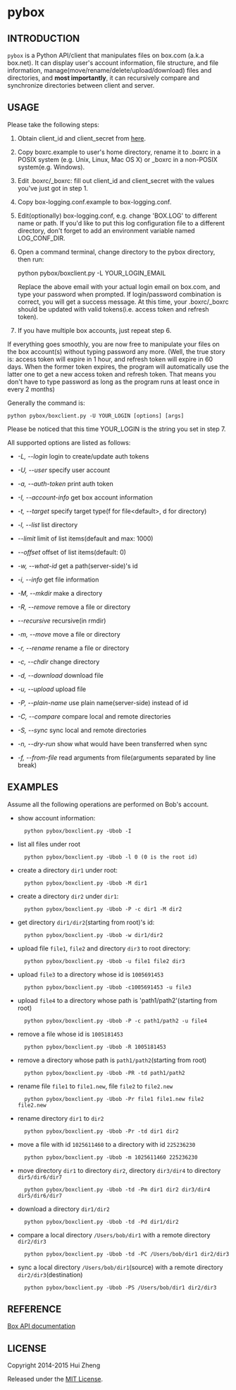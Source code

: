 pybox
=====

INTRODUCTION
------------

`pybox` is a Python API/client that manipulates files on box.com
(a.k.a box.net). It can display user's account information, file structure,
and file information, manage(move/rename/delete/upload/download) files and
directories, and **most importantly**, it can recursively compare and synchronize
directories between client and server.

USAGE
-----

Please take the following steps:

1. Obtain client\_id and client\_secret from [here](https://app.box.com/developers/services).

2. Copy boxrc.example to user's home directory, rename it to .boxrc in a POSIX system
(e.g. Unix, Linux, Mac OS X) or \_boxrc in a non-POSIX system(e.g. Windows).

3. Edit .boxrc/\_boxrc: fill out client\_id and client\_secret with the values
   you've just got in step 1.

4. Copy box-logging.conf.example to box-logging.conf.

5. Edit(optionally) box-logging.conf, e.g. change 'BOX.LOG' to different name
   or path. If you'd like to put this log configuration file to a different 
   directory, don't forget to add an environment variable named LOG\_CONF\_DIR.
 
6. Open a command terminal, change directory to the pybox directory, then run:

    python pybox/boxclient.py -L YOUR\_LOGIN\_EMAIL

    Replace the above email with your actual login email on box.com,
    and type your password when prompted. If login/password combination is
    correct, you will get a success message. At this time, your .boxrc/\_boxrc
    should be updated with valid tokens(i.e. access token and refresh token).
 

7. If you have multiple box accounts, just repeat step 6.

If everything goes smoothly, you are now free to manipulate your files on the
box account(s) without typing password any more. (Well, the true story is:
access token will expire in 1 hour, and refresh token will expire in 60 days.
When the former token expires, the program will automatically use the latter
one to get a new access token and refresh token. That means you don't have to
type password as long as the program runs at least once in every 2 months)


Generally the command is:

    python pybox/boxclient.py -U YOUR_LOGIN [options] [args]

Please be noticed that this time YOUR\_LOGIN is the string you set in step 7.

All supported options are listed as follows:

* _-L, --login_ login to create/update auth tokens

* _-U, --user_ specify user account

* _-a, --auth-token_ print auth token

* _-I, --account-info_ get box account information

* _-t, --target_ specify target type(f for file&lt;default>, d for directory)

* _-l, --list_ list directory

* _--limit_ limit of list items(default and max: 1000)

* _--offset_ offset of list items(default: 0)

* _-w, --what-id_ get a path(server-side)'s id

* _-i, --info_ get file information

* _-M, --mkdir_ make a directory

* _-R, --remove_ remove a file or directory

* _--recursive_ recursive(in rmdir)

* _-m, --move_ move a file or directory

* _-r, --rename_ rename a file or directory

* _-c, --chdir_ change directory

* _-d, --download_ download file

* _-u, --upload_ upload file

* _-P, --plain-name_ use plain name(server-side) instead of id

* _-C, --compare_ compare local and remote directories

* _-S, --sync_ sync local and remote directories

* _-n, --dry-run_ show what would have been transferred when sync

* _-f, --from-file_ read arguments from file(arguments separated by line break)

EXAMPLES
--------

Assume all the following operations are performed on Bob's account.

* show account information:

        python pybox/boxclient.py -Ubob -I

* list all files under root

        python pybox/boxclient.py -Ubob -l 0 (0 is the root id)

* create a directory `dir1` under root:

        python pybox/boxclient.py -Ubob -M dir1

* create a directory `dir2` under `dir1`:

        python pybox/boxclient.py -Ubob -P -c dir1 -M dir2

* get directory `dir1/dir2`(starting from root)'s id:

        python pybox/boxclient.py -Ubob -w dir1/dir2

* upload file `file1`, `file2` and directory `dir3` to root directory:

        python pybox/boxclient.py -Ubob -u file1 file2 dir3

* upload `file3` to a directory whose id is `1005691453`

        python pybox/boxclient.py -Ubob -c1005691453 -u file3

* upload `file4` to a directory whose path is 'path1/path2'(starting from root)

        python pybox/boxclient.py -Ubob -P -c path1/path2 -u file4

* remove a file whose id is `1005181453`

        python pybox/boxclient.py -Ubob -R 1005181453

* remove a directory whose path is `path1/path2`(starting from root)

        python pybox/boxclient.py -Ubob -PR -td path1/path2

* rename file `file1` to `file1.new`, file `file2` to `file2.new`

        python pybox/boxclient.py -Ubob -Pr file1 file1.new file2 file2.new

* rename directory `dir1` to `dir2`

        python pybox/boxclient.py -Ubob -Pr -td dir1 dir2

* move a file with id `1025611460` to a directory with id `225236230`

        python pybox/boxclient.py -Ubob -m 1025611460 225236230

* move directory `dir1` to directory `dir2`, directory `dir3/dir4` to directory
  `dir5/dir6/dir7`

        python pybox/boxclient.py -Ubob -td -Pm dir1 dir2 dir3/dir4 dir5/dir6/dir7

* download a directory `dir1/dir2`

        python pybox/boxclient.py -Ubob -td -Pd dir1/dir2

* compare a local directory `/Users/bob/dir1` with a remote directory `dir2/dir3`

        python pybox/boxclient.py -Ubob -td -PC /Users/bob/dir1 dir2/dir3

* sync a local directory `/Users/bob/dir1`(source) with a remote directory
  `dir2/dir3`(destination)

        python pybox/boxclient.py -Ubob -PS /Users/bob/dir1 dir2/dir3


REFERENCE
---------

[Box API documentation](http://developers.box.com/docs/#api-basics)


LICENSE
-------

Copyright 2014-2015 Hui Zheng

Released under the [MIT License](http://www.opensource.org/licenses/mit-license.php).

